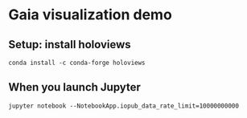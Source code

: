 # Gaia visualization demo

## Setup: install holoviews

    conda install -c conda-forge holoviews

## When you launch Jupyter

    jupyter notebook --NotebookApp.iopub_data_rate_limit=10000000000
    

